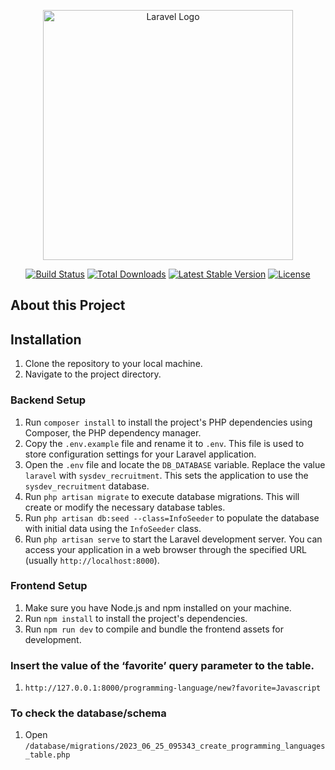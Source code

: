 <p align="center"><a href="https://laravel.com" target="_blank"><img src="https://raw.githubusercontent.com/laravel/art/master/logo-lockup/5%20SVG/2%20CMYK/1%20Full%20Color/laravel-logolockup-cmyk-red.svg" width="400" alt="Laravel Logo"></a></p>

<p align="center">
<a href="https://github.com/laravel/framework/actions"><img src="https://github.com/laravel/framework/workflows/tests/badge.svg" alt="Build Status"></a>
<a href="https://packagist.org/packages/laravel/framework"><img src="https://img.shields.io/packagist/dt/laravel/framework" alt="Total Downloads"></a>
<a href="https://packagist.org/packages/laravel/framework"><img src="https://img.shields.io/packagist/v/laravel/framework" alt="Latest Stable Version"></a>
<a href="https://packagist.org/packages/laravel/framework"><img src="https://img.shields.io/packagist/l/laravel/framework" alt="License"></a>
</p>

## About this Project


## Installation
1. Clone the repository to your local machine.
2. Navigate to the project directory.

### Backend Setup
1. Run `composer install` to install the project's PHP dependencies using Composer, the PHP dependency manager.
2. Copy the `.env.example` file and rename it to `.env`. This file is used to store configuration settings for your Laravel application.
3. Open the `.env` file and locate the `DB_DATABASE` variable. Replace the value `laravel` with `sysdev_recruitment`. This sets the application to use the `sysdev_recruitment` database.
4. Run `php artisan migrate` to execute database migrations. This will create or modify the necessary database tables.
5. Run `php artisan db:seed --class=InfoSeeder` to populate the database with initial data using the `InfoSeeder` class.
6. Run `php artisan serve` to start the Laravel development server. You can access your application in a web browser through the specified URL (usually `http://localhost:8000`).

### Frontend Setup
1. Make sure you have Node.js and npm installed on your machine.
2. Run `npm install` to install the project's dependencies.
3. Run `npm run dev` to compile and bundle the frontend assets for development.

### Insert the value of the ‘favorite’ query parameter to the table.
1. `http://127.0.0.1:8000/programming-language/new?favorite=Javascript`

### To check the database/schema
1. Open `/database/migrations/2023_06_25_095343_create_programming_languages_table.php`


